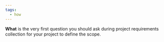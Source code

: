 ```yaml
---
tags:
  - how
---
```


**What** is the very first question you should ask during project requirements  collection for your project to define the scope.
